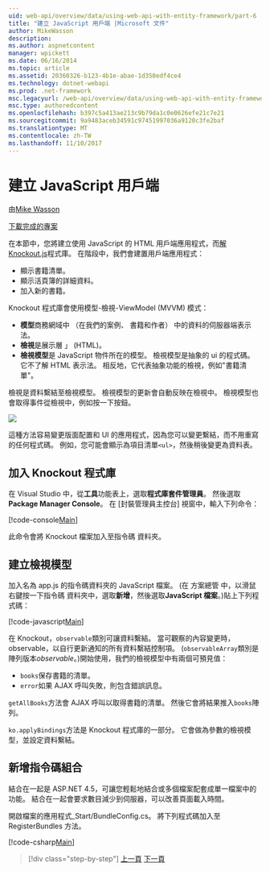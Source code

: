 ```yaml
---
uid: web-api/overview/data/using-web-api-with-entity-framework/part-6
title: "建立 JavaScript 用戶端 |Microsoft 文件"
author: MikeWasson
description: 
ms.author: aspnetcontent
manager: wpickett
ms.date: 06/16/2014
ms.topic: article
ms.assetid: 20360326-b123-4b1e-abae-1d350edf4ce4
ms.technology: dotnet-webapi
ms.prod: .net-framework
msc.legacyurl: /web-api/overview/data/using-web-api-with-entity-framework/part-6
msc.type: authoredcontent
ms.openlocfilehash: b397c5a413ae213c9b79da1c0e0626efe21c7e21
ms.sourcegitcommit: 9a9483aceb34591c97451997036a9120c3fe2baf
ms.translationtype: MT
ms.contentlocale: zh-TW
ms.lasthandoff: 11/10/2017
---
```

<a name="create-the-javascript-client"></a>建立 JavaScript 用戶端
====================
由[Mike Wasson](https://github.com/MikeWasson)

[下載完成的專案](https://github.com/MikeWasson/BookService)

在本節中，您將建立使用 JavaScript 的 HTML 用戶端應用程式，而[解 Knockout.js](http://knockoutjs.com/)程式庫。 在階段中，我們會建置用戶端應用程式：

- 顯示書籍清單。
- 顯示活頁簿的詳細資料。
- 加入新的書籍。

Knockout 程式庫會使用模型-檢視-ViewModel (MVVM) 模式：

- **模型**商務網域中 （在我們的案例、 書籍和作者） 中的資料的伺服器端表示法。
- **檢視**是展示層 」 (HTML)。
- **檢視模型**是 JavaScript 物件所在的模型。 檢視模型是抽象的 ui 的程式碼。 它不了解 HTML 表示法。 相反地，它代表抽象功能的檢視，例如&quot;書籍清單&quot;。

檢視是資料繫結至檢視模型。 檢視模型的更新會自動反映在檢視中。 檢視模型也會取得事件從檢視中，例如按一下按鈕。

![](part-6/_static/image1.png)

這種方法容易變更版面配置和 UI 的應用程式，因為您可以變更繫結，而不用重寫的任何程式碼。 例如，您可能會顯示為項目清單`<ul>`，然後稍後變更為資料表。

## <a name="add-the-knockout-library"></a>加入 Knockout 程式庫

在 Visual Studio 中，從**工具**功能表上，選取**程式庫套件管理員**。 然後選取**Package Manager Console**。 在 [封裝管理員主控台] 視窗中，輸入下列命令：

[!code-console[Main](part-6/samples/sample1.cmd)]

此命令會將 Knockout 檔案加入至指令碼 資料夾。

## <a name="create-the-view-model"></a>建立檢視模型

加入名為 app.js 的指令碼資料夾的 JavaScript 檔案。 (在 方案總管 中，以滑鼠右鍵按一下指令碼 資料夾中，選取**新增**，然後選取**JavaScript 檔案**。)貼上下列程式碼：

[!code-javascript[Main](part-6/samples/sample2.js)]

在 Knockout，`observable`類別可讓資料繫結。 當可觀察的內容變更時，observable，以自行更新通知的所有資料繫結控制項。 (`observableArray`類別是陣列版本*observable*。)開始使用，我們的檢視模型中有兩個可預見值：

- `books`保存書籍的清單。
- `error`如果 AJAX 呼叫失敗，則包含錯誤訊息。

`getAllBooks`方法會 AJAX 呼叫以取得書籍的清單。 然後它會將結果推入`books`陣列。

`ko.applyBindings`方法是 Knockout 程式庫的一部分。 它會做為參數的檢視模型，並設定資料繫結。

## <a name="add-a-script-bundle"></a>新增指令碼組合

結合在一起是 ASP.NET 4.5，可讓您輕鬆地結合或多個檔案配套成單一檔案中的功能。 結合在一起會要求數目減少到伺服器，可以改善頁面載入時間。

開啟檔案的應用程式\_Start/BundleConfig.cs。 將下列程式碼加入至 RegisterBundles 方法。

[!code-csharp[Main](part-6/samples/sample3.cs)]

>[!div class="step-by-step"]
[上一頁](part-5.md)
[下一頁](part-7.md)
